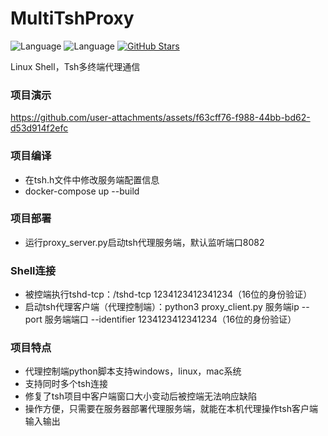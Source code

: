 # MultiTshProxy
![Language](https://img.shields.io/badge/language-c-blue.svg) ![Language](https://img.shields.io/badge/language-python-blue.svg) [![GitHub Stars](https://img.shields.io/github/stars/Neo-Maoku/MultiTshProxy.svg)](https://github.com/Neo-Maoku/MultiTshProxy/stargazers)

Linux Shell，Tsh多终端代理通信

### 项目演示
https://github.com/user-attachments/assets/f63cff76-f988-44bb-bd62-d53d914f2efc

### 项目编译

- 在tsh.h文件中修改服务端配置信息
- docker-compose up --build

### 项目部署

- 运行proxy_server.py启动tsh代理服务端，默认监听端口8082

### Shell连接

- 被控端执行tshd-tcp：/tshd-tcp 1234123412341234（16位的身份验证）
- 启动tsh代理客户端（代理控制端）：python3 proxy_client.py 服务端ip --port 服务端端口 --identifier 1234123412341234（16位的身份验证）

### 项目特点

- 代理控制端python脚本支持windows，linux，mac系统
- 支持同时多个tsh连接
- 修复了tsh项目中客户端窗口大小变动后被控端无法响应缺陷
- 操作方便，只需要在服务器部署代理服务端，就能在本机代理操作tsh客户端输入输出

